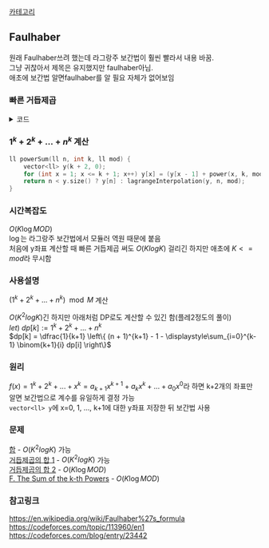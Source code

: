 [카테고리](/README.md)
## Faulhaber
원래 Faulhaber쓰려 했는데 라그랑주 보간법이 훨씬 빨라서 내용 바꿈.   
그냥 귀찮아서 제목은 유지했지만 faulhaber아님.   
애초에 보간법 알면faulhaber를 알 필요 자체가 없어보임   

### 빠른 거듭제곱
<details>
<summary>코드</summary>

```cpp
ll power(ll a, ll n, ll mod) { // a ^ n % mod
    ll res = 1;
    while (n) {
        if (n & 1) res = res * a % mod;
        a = a * a % mod;
        n >>= 1;
    }
    return res;
}
```
</details>

### $1^k + 2^k +... + n^k$ 계산
```cpp
ll powerSum(ll n, int k, ll mod) {
    vector<ll> y(k + 2, 0);
    for (int x = 1; x <= k + 1; x++) y[x] = (y[x - 1] + power(x, k, mod)) % mod;
    return n < y.size() ? y[n] : lagrangeInterpolation(y, n, mod);
}
```
### 시간복잡도
$O(K \log{MOD})$   
$\log$는 라그랑주 보간법에서 모듈러 역원 때문에 붙음   
처음에 y좌표 계산할 때 빠른 거듭제곱 써도 $O(KlogK)$ 걸리긴 하지만 애초에 $K<=mod$라 무시함   

### 사용설명
$(1^k + 2^k + ... + n^k) \mod{M}$ 계산   

$O(K^2logK)$긴 하지만 아래처럼 DP로도 계산할 수 있긴 함(플레2정도의 풀이)   
$let)$ $dp[k] := 1^k + 2^k + ... + n^k$   
$dp[k] = \dfrac{1}{k+1} \left\{ (n + 1)^{k+1} - 1 - \displaystyle\sum_{i=0}^{k-1} \binom{k+1}{i} dp[i] \right\}$   

### 원리
$f(x) = 1^k + 2^k + ... + x^k = a_{k+1} x^{k+1} + a_k x^k + ... + a_0x^0$라 하면 k+2개의 좌표만 알면 보간법으로 계수를 유일하게 결정 가능   
`vector<ll> y`에 x=0, 1, ..., k+1에 대한 y좌표 저장한 뒤 보간법 사용

### 문제
[합](https://www.acmicpc.net/problem/1492) - $O(K^2logK)$ 가능   
[거듭제곱의 합 1](https://www.acmicpc.net/problem/25974) - $O(K^2logK)$ 가능   
[거듭제곱의 합 2](https://www.acmicpc.net/problem/27293) - $O(K \log{MOD})$   
[F. The Sum of the k-th Powers](https://codeforces.com/problemset/problem/622/F) - $O(K \log{MOD})$   

### 참고링크
https://en.wikipedia.org/wiki/Faulhaber%27s_formula   
https://codeforces.com/topic/113960/en1   
https://codeforces.com/blog/entry/23442   